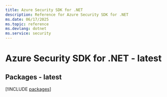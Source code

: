 ```yaml
---
title: Azure Security SDK for .NET
description: Reference for Azure Security SDK for .NET
ms.date: 06/17/2025
ms.topic: reference
ms.devlang: dotnet
ms.service: security
---
```

# Azure Security SDK for .NET - latest
## Packages - latest
[!INCLUDE [packages](security-index.md)]